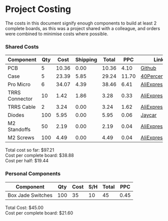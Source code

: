 # Project Costing

The costs in this document signify enough components to build at least 2 complete
boards, as this was a project shared with a colleague, and orders were combined
to minimise costs where possible.

### Shared Costs

| Component      | Qty | Cost  | Shipping | Total | PPC   | Link                    |
|----------------|-----|-------|----------|-------|-------|-------------------------|
| PCB            | 5   | 10.36 | 0.00     | 10.36 | 4.10  | [Github][PCB]           |
| Case           | 5   | 23.39 | 5.85     | 29.24 | 11.70 | [40Percent.club][Case]  |
| Pro Micro      | 6   | 34.07 | 4.39     | 38.46 | 6.41  | [AliExpress][ProMicro]  |
| TRRS Connector | 10  | 1.42  | 1.86     | 3.28  | 0.33  | [AliExpress][TRRS]      |
| TRRS Cable     | 2   | 3.24  | 0.00     | 3.24  | 1.62  | [AliExpress][TRRSCable] |
| Diodes         | 100 | 5.95  | 0.00     | 5.95  | 0.06  | [Jaycar][Diodes]        |
| M2 Standoffs   | 50  | 2.19  | 0.00     | 2.19  | 0.04  | [AliExpress][Standoffs] |
| M2 Screws      | 100 | 4.49  | 0.00     | 4.49  | 0.04  | [AliExpress][Screws]    |

Total cost so far:       $97.21  
Cost per complete board: $38.88  
Cost per half:           $19.44

### Personal Components

| Component         | Qty | Cost| S/H| Total | PPC  |
|-------------------|-----|-----|----|-------|------|
| Box Jade Switches | 100 | 35  | 10 | 45    | 0.45 |

Total Cost:              $45.00  
Cost per complete board: $21.60


[PCB]: https://github.com/climbalima/let-s-Split-v2
[Case]: https://git.40percent.club/di0ib/Misc/src/branch/master/split%20plates
[ProMicro]: https://www.aliexpress.com/item/1348800135.html?spm=a2g0s.9042311.0.0.35da4c4d0THEAm
[TRRS]: https://www.aliexpress.com/item/33029465106.html?spm=a2g0s.9042311.0.0.35da4c4d0THEAm
[TRRSCable]: https://www.aliexpress.com/item/32663856389.html?spm=a2g0s.9042311.0.0.35da4c4d0THEAm
[Diodes]: https://www.jaycar.com.au/1n914-1n4148-economical-diode-pack-pack-of-100/p/ZR1105
[SolderingStation]: https://www.jaycar.com.au/48w-temperature-controlled-soldering-station/p/TS1620
[Solder]: https://www.jaycar.com.au/0-71mm-duratech-solder-200gm/p/NS3005
[ThirdHand]: https://www.jaycar.com.au/third-hand-pcb-holder-tool-with-2-clips-and-heavy-base/p/TH1982
[Pump]: https://www.jaycar.com.au/plastic-desolder-tool/p/TH1860
[Standoffs]: https://www.aliexpress.com/item/32996308968.html?spm=a2g0s.9042311.0.0.54d24c4dSi82rd
[Screws]: https://www.aliexpress.com/item/33009219896.html?spm=a2g0s.9042311.0.0.54d24c4dSi82rd